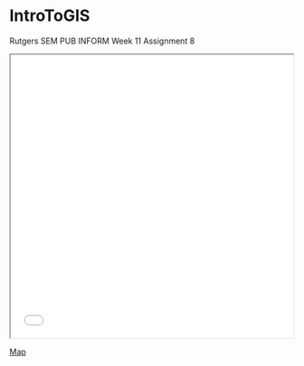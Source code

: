 # IntroToGIS
Rutgers SEM PUB INFORM Week 11 Assignment 8

<iframe src='airport_distribution.html' width='500' height='500'></iframe>

[Map](airport_distribution.html)
